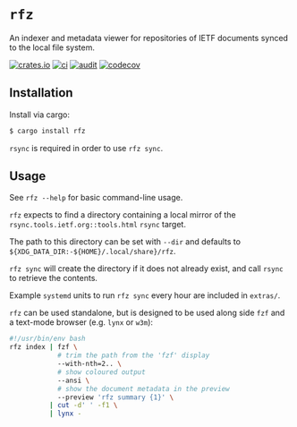 # `rfz`

An indexer and metadata viewer for repositories of IETF documents synced to the
local file system.

[![crates.io](http://meritbadge.herokuapp.com/rfz)](https://crates.io/crates/rfz)
[![ci](https://github.com/benmaddison/rfz/workflows/ci/badge.svg)](https://github.com/benmaddison/rfz/actions?query=workflow%3Aci)
[![audit](https://github.com/benmaddison/rfz/workflows/audit/badge.svg)](https://github.com/benmaddison/rfz/actions?query=workflow%3Aaudit)
[![codecov](https://codecov.io/gh/benmaddison/rfz/branch/master/graph/badge.svg?token=ktq7dOYD49)](https://codecov.io/gh/benmaddison/rfz)

## Installation

Install via cargo:

```bash
$ cargo install rfz
```

`rsync` is required in order to use `rfz sync`.

## Usage

See `rfz --help` for basic command-line usage.

`rfz` expects to find a directory containing a local mirror of the
`rsync.tools.ietf.org::tools.html` `rsync` target.

The path to this directory can be set with `--dir` and defaults to
`${XDG_DATA_DIR:-${HOME}/.local/share}/rfz`.

`rfz sync` will create the directory if it does not already exist, and call
`rsync` to retrieve the contents.

Example `systemd` units to run `rfz sync` every hour are included in `extras/`.

`rfz` can be used standalone, but is designed to be used along side `fzf` and a
text-mode browser (e.g. `lynx` or `w3m`):

```bash
#!/usr/bin/env bash
rfz index | fzf \
            # trim the path from the 'fzf' display
            --with-nth=2.. \
            # show coloured output
            --ansi \
            # show the document metadata in the preview
            --preview 'rfz summary {1}' \
          | cut -d' ' -f1 \
          | lynx -
```
